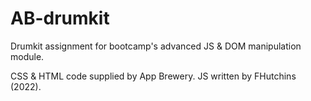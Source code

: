 # AB-drumkit
Drumkit assignment for bootcamp's advanced JS &amp; DOM manipulation module.

CSS & HTML code supplied by App Brewery. JS written by FHutchins (2022). 
